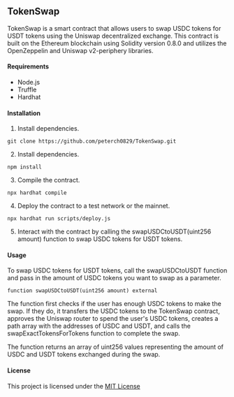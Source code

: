 


## TokenSwap

TokenSwap is a smart contract that allows users to swap USDC tokens for USDT tokens using the Uniswap decentralized exchange. This contract is built on the Ethereum blockchain using Solidity version 0.8.0 and utilizes the OpenZeppelin and Uniswap v2-periphery libraries.

#### Requirements
+ Node.js
+ Truffle
+ Hardhat

#### Installation


1. Install dependencies.
```shell
git clone https://github.com/peterch0829/TokenSwap.git
```

2. Install dependencies.
```shell
npm install
```

3. Compile the contract.
```shell
npx hardhat compile
```

4. Deploy the contract to a test network or the mainnet.
```shell
npx hardhat run scripts/deploy.js
```

5. Interact with the contract by calling the swapUSDCtoUSDT(uint256 amount) function to swap USDC tokens for USDT tokens.

#### Usage

To swap USDC tokens for USDT tokens, call the swapUSDCtoUSDT function and pass in the amount of USDC tokens you want to swap as a parameter.

```shell
function swapUSDCtoUSDT(uint256 amount) external
```

The function first checks if the user has enough USDC tokens to make the swap. If they do, it transfers the USDC tokens to the TokenSwap contract, approves the Uniswap router to spend the user's USDC tokens, creates a path array with the addresses of USDC and USDT, and calls the swapExactTokensForTokens function to complete the swap.

The function returns an array of uint256 values representing the amount of USDC and USDT tokens exchanged during the swap.

#### License

This project is licensed under the [MIT License](https://opensource.org/license/mit/ "MIT License link")